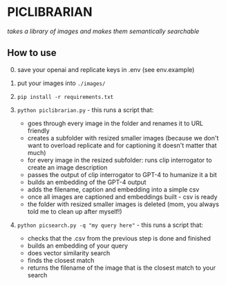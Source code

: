 # PICLIBRARIAN

_takes a library of images and makes them semantically searchable_

## How to use

0. save your openai and replicate keys in .env (see env.example)

1. put your images into `./images/`

2. `pip install -r requirements.txt`

3. `python piclibrarian.py` - this runs a script that:
    - goes through every image in the folder and renames it to URL friendly
    - creates a subfolder with resized smaller images (because we don't want to overload replicate and for captioning it doesn't matter that much)
    - for every image in the resized subfolder: runs clip interrogator to create an image description
    - passes the output of clip interrogator to GPT-4 to humanize it a bit
    - builds an embedding of the GPT-4 output
    - adds the filename, caption and embedding into a simple csv
    - once all images are captioned and embeddings built - csv is ready
    - the folder with resized smaller images is deleted (mom, you always told me to clean up after myself!)

4. `python picsearch.py -q "my query here"` - this runs a script that:
    - checks that the .csv from the previous step is done and finished
    - builds an embedding of your query
    - does vector similarity search
    - finds the closest match
    - returns the filename of the image that is the closest match to your search
